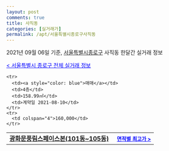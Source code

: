 ```yaml
---
layout: post
comments: true
title: 사직동
categories: [실거래가]
permalink: /apt/서울특별시종로구사직동
---
```


2021년 09월 06일 기준, <a href="/apt/서울특별시종로구">서울특별시종로구</a> 사직동 한달간 실거래 정보

<a style="color: blue;" href="/apt/서울특별시종로구">< 서울특별시 종로구 전체 실거래 정보</a>
<!---- start ---->
<table>
  <tr>
    <td colspan="4" style="font-weight: bold;"><a href="/apt/서울특별시종로구사직동광화문풍림스페이스본(101동~105동)">광화문풍림스페이스본(101동~105동)</a> &nbsp;&nbsp;&nbsp; <a style="color: blue; font-size: smaller;" href="/apt/서울특별시종로구사직동광화문풍림스페이스본(101동~105동)">면적별 최고가 ></a></td>
  </tr>
    
    <tr>
      <td><a style="color: blue">매매</a></td>
      <td>4층</td>
      <td>158.99㎡</td>
      <td>계약일 2021-08-10</td>
    </tr>
    <tr>
      <td colspan="4">160,000</td>
    </tr>
      
</table>
<!---- end ---->
    